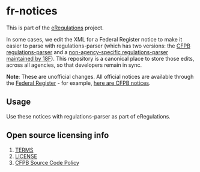 fr-notices
==========

This is part of the [eRegulations](http://eregs.github.io/eRegulations/) project.

In some cases, we edit the XML for a Federal Register notice to make it easier
to parse with regulations-parser (which has two versions: the [CFPB regulations-parser](https://github.com/cfpb/regulations-parser) and a [non-agency-specific regulations-parser maintained by 18F](https://github.com/18F/regulations-parser)). This repository is a canonical place to store those edits, across all agencies, so that developers remain in sync.

**Note**: These are unofficial changes. All official notices are available through the [Federal Register](https://www.federalregister.gov/) - for example, [here are CFPB notices](https://www.federalregister.gov/agencies/consumer-financial-protection-bureau).

## Usage

Use these notices with regulations-parser as part of eRegulations.

## Open source licensing info
1. [TERMS](TERMS.md)
2. [LICENSE](LICENSE)
3. [CFPB Source Code Policy](https://github.com/cfpb/source-code-policy/)
